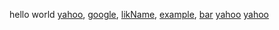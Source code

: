 hello world [yahoo][1], [google][2], [likName][], [example][], [bar][4]
[yahoo][5]
[yahoo][6]

[1]:http://yahoo.com.tw 
[2]:http://google.com "google"
[likName]:http://foo.com 
[4]:http://bar.com "site for bar"
[example]:https://example.com
[5]:yahoo.com.tw
[6]:httpyahoo.com.tw